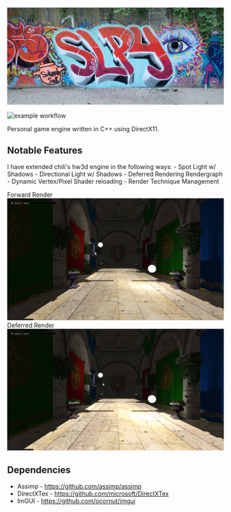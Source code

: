 ![Screenshot](Images/SLPYGithub.png)

![example workflow](https://github.com/ethxndxniels/SleepyEngine/actions/workflows/build-actions.yml/badge.svg)

Personal game engine written in C++ using DirectX11. 

## Notable Features
I have extended chili's hw3d engine in the following ways:
		- Spot Light w/ Shadows
		- Directional Light w/ Shadows
		- Deferred Rendering Rendergraph
		- Dynamic Vertex/Pixel Shader reloading
		- Render Technique Management

	
Forward Render
![Screenshot](Images/ForwardRender.jpg)
Deferred Render
![Screenshot](Images/DeferredRender.jpg)

## Dependencies
 - Assimp - https://github.com/assimp/assimp
 - DirectXTex - https://github.com/microsoft/DirectXTex
 - ImGUI - https://github.com/ocornut/imgui
